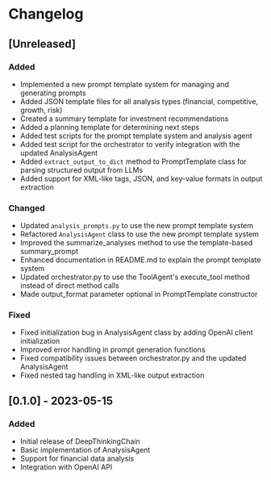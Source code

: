 # Changelog

## [Unreleased]

### Added
- Implemented a new prompt template system for managing and generating prompts
- Added JSON template files for all analysis types (financial, competitive, growth, risk)
- Created a summary template for investment recommendations
- Added a planning template for determining next steps
- Added test scripts for the prompt template system and analysis agent
- Added test script for the orchestrator to verify integration with the updated AnalysisAgent
- Added `extract_output_to_dict` method to PromptTemplate class for parsing structured output from LLMs
- Added support for XML-like tags, JSON, and key-value formats in output extraction

### Changed
- Updated `analysis_prompts.py` to use the new prompt template system
- Refactored `AnalysisAgent` class to use the new prompt template system
- Improved the summarize_analyses method to use the template-based summary_prompt
- Enhanced documentation in README.md to explain the prompt template system
- Updated orchestrator.py to use the ToolAgent's execute_tool method instead of direct method calls
- Made output_format parameter optional in PromptTemplate constructor

### Fixed
- Fixed initialization bug in AnalysisAgent class by adding OpenAI client initialization
- Improved error handling in prompt generation functions
- Fixed compatibility issues between orchestrator.py and the updated AnalysisAgent
- Fixed nested tag handling in XML-like output extraction

## [0.1.0] - 2023-05-15

### Added
- Initial release of DeepThinkingChain
- Basic implementation of AnalysisAgent
- Support for financial data analysis
- Integration with OpenAI API 